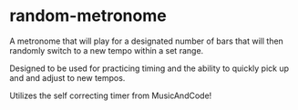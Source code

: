 # random-metronome
A metronome that will play for a designated number of bars that will then randomly switch to a new tempo within a set range.

Designed to be used for practicing timing and the ability to quickly pick up and and adjust to new tempos.

Utilizes the self correcting timer from MusicAndCode!